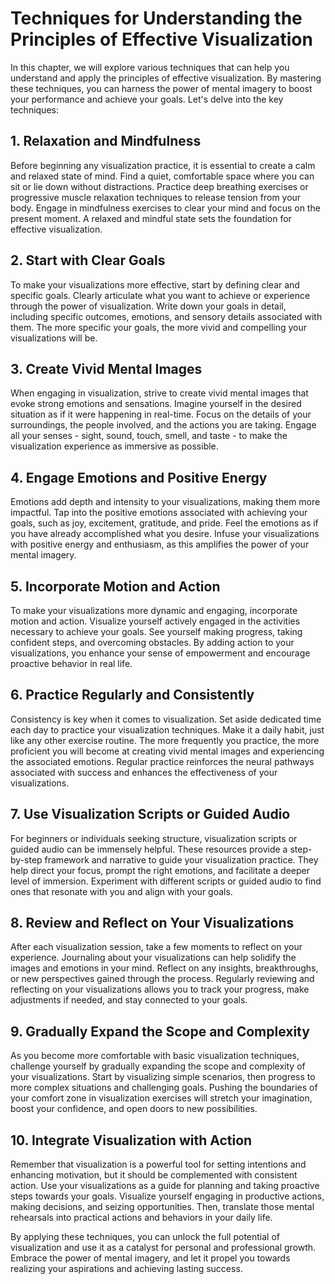 Techniques for Understanding the Principles of Effective Visualization
===============================================================================

In this chapter, we will explore various techniques that can help you understand and apply the principles of effective visualization. By mastering these techniques, you can harness the power of mental imagery to boost your performance and achieve your goals. Let's delve into the key techniques:

**1. Relaxation and Mindfulness**
---------------------------------

Before beginning any visualization practice, it is essential to create a calm and relaxed state of mind. Find a quiet, comfortable space where you can sit or lie down without distractions. Practice deep breathing exercises or progressive muscle relaxation techniques to release tension from your body. Engage in mindfulness exercises to clear your mind and focus on the present moment. A relaxed and mindful state sets the foundation for effective visualization.

**2. Start with Clear Goals**
-----------------------------

To make your visualizations more effective, start by defining clear and specific goals. Clearly articulate what you want to achieve or experience through the power of visualization. Write down your goals in detail, including specific outcomes, emotions, and sensory details associated with them. The more specific your goals, the more vivid and compelling your visualizations will be.

**3. Create Vivid Mental Images**
---------------------------------

When engaging in visualization, strive to create vivid mental images that evoke strong emotions and sensations. Imagine yourself in the desired situation as if it were happening in real-time. Focus on the details of your surroundings, the people involved, and the actions you are taking. Engage all your senses - sight, sound, touch, smell, and taste - to make the visualization experience as immersive as possible.

**4. Engage Emotions and Positive Energy**
------------------------------------------

Emotions add depth and intensity to your visualizations, making them more impactful. Tap into the positive emotions associated with achieving your goals, such as joy, excitement, gratitude, and pride. Feel the emotions as if you have already accomplished what you desire. Infuse your visualizations with positive energy and enthusiasm, as this amplifies the power of your mental imagery.

**5. Incorporate Motion and Action**
------------------------------------

To make your visualizations more dynamic and engaging, incorporate motion and action. Visualize yourself actively engaged in the activities necessary to achieve your goals. See yourself making progress, taking confident steps, and overcoming obstacles. By adding action to your visualizations, you enhance your sense of empowerment and encourage proactive behavior in real life.

**6. Practice Regularly and Consistently**
------------------------------------------

Consistency is key when it comes to visualization. Set aside dedicated time each day to practice your visualization techniques. Make it a daily habit, just like any other exercise routine. The more frequently you practice, the more proficient you will become at creating vivid mental images and experiencing the associated emotions. Regular practice reinforces the neural pathways associated with success and enhances the effectiveness of your visualizations.

**7. Use Visualization Scripts or Guided Audio**
------------------------------------------------

For beginners or individuals seeking structure, visualization scripts or guided audio can be immensely helpful. These resources provide a step-by-step framework and narrative to guide your visualization practice. They help direct your focus, prompt the right emotions, and facilitate a deeper level of immersion. Experiment with different scripts or guided audio to find ones that resonate with you and align with your goals.

**8. Review and Reflect on Your Visualizations**
------------------------------------------------

After each visualization session, take a few moments to reflect on your experience. Journaling about your visualizations can help solidify the images and emotions in your mind. Reflect on any insights, breakthroughs, or new perspectives gained through the process. Regularly reviewing and reflecting on your visualizations allows you to track your progress, make adjustments if needed, and stay connected to your goals.

**9. Gradually Expand the Scope and Complexity**
------------------------------------------------

As you become more comfortable with basic visualization techniques, challenge yourself by gradually expanding the scope and complexity of your visualizations. Start by visualizing simple scenarios, then progress to more complex situations and challenging goals. Pushing the boundaries of your comfort zone in visualization exercises will stretch your imagination, boost your confidence, and open doors to new possibilities.

**10. Integrate Visualization with Action**
-------------------------------------------

Remember that visualization is a powerful tool for setting intentions and enhancing motivation, but it should be complemented with consistent action. Use your visualizations as a guide for planning and taking proactive steps towards your goals. Visualize yourself engaging in productive actions, making decisions, and seizing opportunities. Then, translate those mental rehearsals into practical actions and behaviors in your daily life.

By applying these techniques, you can unlock the full potential of visualization and use it as a catalyst for personal and professional growth. Embrace the power of mental imagery, and let it propel you towards realizing your aspirations and achieving lasting success.
